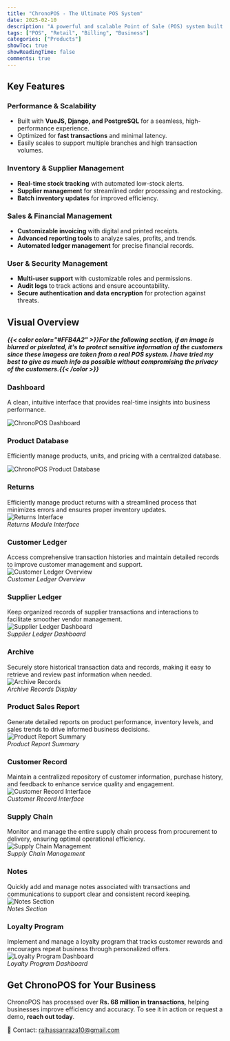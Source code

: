 ```yaml
---
title: "ChronoPOS - The Ultimate POS System"
date: 2025-02-10
description: "A powerful and scalable Point of Sale (POS) system built with VueJS, Django, and PostgreSQL."
tags: ["POS", "Retail", "Billing", "Business"]
categories: ["Products"]
showToc: true
showReadingTime: false
comments: true
---
```


## Key Features

### Performance & Scalability
- Built with **VueJS, Django, and PostgreSQL** for a seamless, high-performance experience.
- Optimized for **fast transactions** and minimal latency.
- Easily scales to support multiple branches and high transaction volumes.

### Inventory & Supplier Management
- **Real-time stock tracking** with automated low-stock alerts.
- **Supplier management** for streamlined order processing and restocking.
- **Batch inventory updates** for improved efficiency.

### Sales & Financial Management
- **Customizable invoicing** with digital and printed receipts.
- **Advanced reporting tools** to analyze sales, profits, and trends.
- **Automated ledger management** for precise financial records.

### User & Security Management
- **Multi-user support** with customizable roles and permissions.
- **Audit logs** to track actions and ensure accountability.
- **Secure authentication and data encryption** for protection against threats.

## Visual Overview

##### {{< color color="#FFB4A2" >}}For the following section, if an image is blurred or pixelated, it's to protect sensitive information of the customers since these imagess are taken from a real POS system. I have tried my best to give as much info as possible without compromising the privacy of the customers.{{< /color >}}

### Dashboard
A clean, intuitive interface that provides real-time insights into business performance.

![ChronoPOS Dashboard](/assets/dashboard.png)


### Product Database
Efficiently manage products, units, and pricing with a centralized database.

![ChronoPOS Product Database](/assets/productdb.png)

### Returns
Efficiently manage product returns with a streamlined process that minimizes errors and ensures proper inventory updates.  
![Returns Interface](/assets/returns.png)  
*Returns Module Interface*

### Customer Ledger
Access comprehensive transaction histories and maintain detailed records to improve customer management and support.  
![Customer Ledger Overview](/assets/customerledger.png)  
*Customer Ledger Overview*

### Supplier Ledger
Keep organized records of supplier transactions and interactions to facilitate smoother vendor management.  
![Supplier Ledger Dashboard](/assets/supplierledger.png)  
*Supplier Ledger Dashboard*

### Archive
Securely store historical transaction data and records, making it easy to retrieve and review past information when needed.  
![Archive Records](/assets/archive.png)  
*Archive Records Display*

### Product Sales Report
Generate detailed reports on product performance, inventory levels, and sales trends to drive informed business decisions.  
![Product Report Summary](/assets/salesreport.png)  
*Product Report Summary*

### Customer Record
Maintain a centralized repository of customer information, purchase history, and feedback to enhance service quality and engagement.  
![Customer Record Interface](/assets/customerrecord.png)  
*Customer Record Interface*

### Supply Chain
Monitor and manage the entire supply chain process from procurement to delivery, ensuring optimal operational efficiency.  
![Supply Chain Management](/assets/supplychain.png)  
*Supply Chain Management*

### Notes
Quickly add and manage notes associated with transactions and communications to support clear and consistent record keeping.  
![Notes Section](/assets/notes.png)  
*Notes Section*

### Loyalty Program
Implement and manage a loyalty program that tracks customer rewards and encourages repeat business through personalized offers.  
![Loyalty Program Dashboard](/assets/loyaltyrewards.png)  
*Loyalty Program Dashboard*


## Get ChronoPOS for Your Business

ChronoPOS has processed over **Rs. 68 million in transactions**, helping businesses improve efficiency and accuracy. To see it in action or request a demo, **reach out today**.

📩 Contact: [raihassanraza10@gmail.com](mailto:raihassanraza10@gmail.com)

